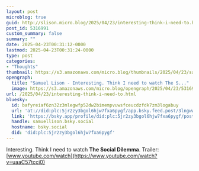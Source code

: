 ```yaml
---
layout: post
microblog: true
guid: http://slison.micro.blog/2025/04/23/interesting-think-i-need-to.html
post_id: 5316991
custom_summary: false
summary: ""
date: 2025-04-23T00:31:12-0000
lastmod: 2025-04-23T00:31:24-0000
type: post
categories:
- "Thoughts"
thumbnail: https://s3.amazonaws.com/micro.blog/thumbnails/2025/04/23/samuellison.com/8f100146537e6a31a8d730e372f9f626.png
opengraph:
  title: "Samuel Lison - Interesting. Think I need to watch The S..."
  image: https://s3.amazonaws.com/micro.blog/opengraph/2025/04/23/5316991.png
url: /2025/04/23/interesting-think-i-need-to.html
bluesky:
  id: bafyreiaf6zn32z3mlegwfp52dw2bimempvuwsfceucdzfdk7zm3logabuy
  url: 'at://did:plc:5jr2zy3bgol6hjw7fxa6pygf/app.bsky.feed.post/3lngww6fhb62c'
  link: 'https://bsky.app/profile/did:plc:5jr2zy3bgol6hjw7fxa6pygf/post/3lngww6fhb62c'
  handle: samuellison.bsky.social
  hostname: bsky.social
  did: 'did:plc:5jr2zy3bgol6hjw7fxa6pygf'
---
```



Interesting. Think I need to watch **The Social Dilemma**.
Trailer: [www.youtube.com/watch](https://www.youtube.com/watch?v=uaaC57tcci0)
